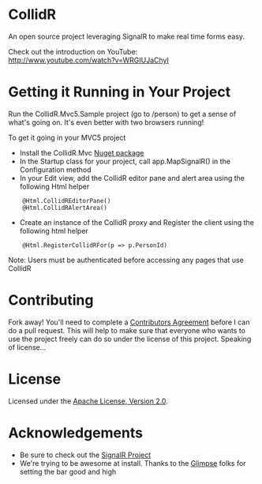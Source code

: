CollidR
=======

An open source project leveraging SignalR to make real time forms easy.

Check out the introduction on YouTube:  
    http://www.youtube.com/watch?v=WRGIUJaChyI

Getting it Running in Your Project
=======
Run the CollidR.Mvc5.Sample project (go to /person) to get a sense of what's going on. It's even better with two browsers running!

To get it going in your MVC5 project
 * Install the CollidR.Mvc [Nuget package](https://www.nuget.org/packages/CollidR/)
 * In the Startup class for your project, call app.MapSignalR() in the Configuration method 
 * In your Edit view, add the CollidR editor pane and alert area using the following Html helper

```
    @Html.CollidREditorPane()
    @Html.CollidRAlertArea()
```

* Create an instance of the CollidR proxy and Register the client using the following html helper

```
    @Html.RegisterCollidRFor(p => p.PersonId)
```

Note: Users must be authenticated before accessing any pages that use CollidR

Contributing
=======
Fork away! You'll need to complete a [Contributors Agreement](http://sdrv.ms/195dLUH) before I can do a pull request. This will help to make sure that everyone who wants to use the project freely can do so under the license of this project.  Speaking of license...

License
=======
Licensed under the [Apache License, Version 2.0](https://github.com/MisterJames/CollidR/blob/master/LICENSE).

Acknowledgements
=======
 * Be sure to check out the [SignalR Project](https://github.com/signalr/signalr)
 * We're trying to be awesome at install. Thanks to the [Glimpse](https://github.com/Glimpse/Glimpse) folks for setting the bar good and high
  
 

